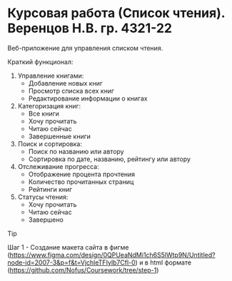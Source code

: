 # Курсовая работа (Список чтения). Веренцов Н.В. гр. 4321-22
Веб-приложение для управления списком чтения.

Краткий функционал:

1. Управление книгами:
   - Добавление новых книг
   - Просмотр списка всех книг
   - Редактирование информации о книгах
2. Категоризация книг:
   - Все книги
   - Хочу прочитать
   - Читаю сейчас
   - Завершенные книги
3. Поиск и сортировка:
   - Поиск по названию или автору
   - Сортировка по дате, названию, рейтингу или автору
4. Отслеживание прогресса:
   - Отображение процента прочтения
   - Количество прочитанных страниц
   - Рейтинги книг
5. Статусы чтения:
   - Хочу прочитать
   - Читаю сейчас
   - Завершено
> [!TIP]
> Шаг 1 - Создание макета сайта в фигме (https://www.figma.com/design/0QPUeaNdMi1ch6S5lWtp9N/Untitled?node-id=2007-3&p=f&t=VjchleTFIylb7Cfl-0) и в html формате (https://github.com/Nofus/Coursework/tree/step-1)  

